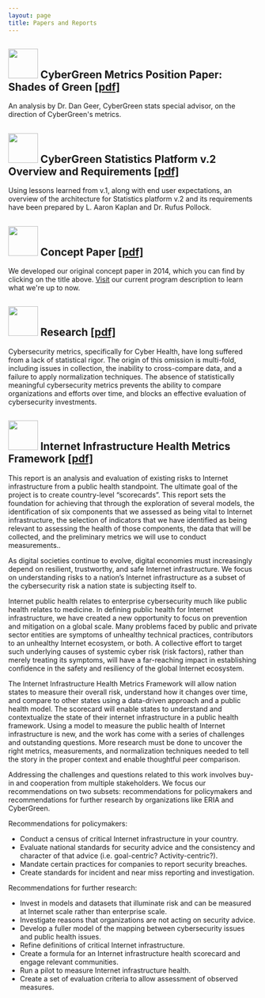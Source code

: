 ```yaml
---
layout: page
title: Papers and Reports
---
```


<h2>
<img style="width:60px" src="{{site.media}}icon11.png"/>
CyberGreen Metrics Position Paper: Shades of Green <a href="{{site.media}}geer.cybergreen.v16.pdf" target="_blank">[pdf]</a>
</h2>
An analysis by Dr. Dan Geer, CyberGreen stats special advisor, on the direction of CyberGreen's metrics.

<h2>
<img style="width:60px" src="{{site.media}}icon11.png"/>
CyberGreen Statistics Platform v.2 Overview and Requirements <a href="{{site.media}}CyberGreenTechnicalArchitecture-1.pdf" target="_blank">[pdf]</a>
</h2>
Using lessons learned from v.1, along with end user expectations, an overview of the architecture for Statistics platform v.2 and its requirements have been prepared by L. Aaron Kaplan and Dr. Rufus Pollock.

<h2>
<img style="width:60px" src="{{site.media}}icon11.png"/>
Concept Paper
<a href="{{site.media}}ConceptPaper.nov_.pdf"> [pdf]</a>
</h2>
We developed our original concept paper in 2014, which you can find by clicking on the title above. <a href="/what-we-do/">Visit</a> our current program description to learn what we're up to now.

<h2>
<img style="width:60px" src="{{site.media}}icon11.png"/>
Research <a href="{{site.media}}CyberGreenResearchPaper-2015.pdf"> [pdf]</a>
</h2>
Cybersecurity metrics, specifically for Cyber Health, have long suffered from a lack of statistical rigor. The origin of this omission is multi-fold, including issues in collection, the inability to cross-compare data, and a failure to apply normalization techniques. The absence of statistically meaningful cybersecurity metrics prevents the ability to compare organizations and efforts over time, and blocks an effective evaluation of cybersecurity investments.

<h2>
<img style="width:60px" src="{{site.media}}icon11.png"/>
Internet Infrastructure Health Metrics Framework <a id="IIHMF" href="{{site.media}}IIHMF.pdf"> [pdf]</a>
</h2>

This report is an analysis and evaluation of existing risks to Internet infrastructure from a public health standpoint. The ultimate goal of the project is to create country-level “scorecards”. This report sets the foundation for achieving that through the exploration of several models, the identification of six components that we assessed as being vital to Internet infrastructure, the selection of indicators that we have identified as being relevant to assessing the health of those components, the data that will be collected, and the preliminary metrics we will use to conduct measurements..

As digital societies continue to evolve, digital economies must increasingly depend on
resilient, trustworthy, and safe Internet infrastructure. We focus on understanding risks to a nation’s Internet infrastructure as a subset of the cybersecurity risk a nation state is subjecting itself to. 

Internet public health relates to enterprise cybersecurity much like public health relates to medicine. In defining public health for Internet infrastructure, we have created a new opportunity to focus on prevention and mitigation on a global scale. Many problems faced by public and private sector entities are symptoms of unhealthy technical practices, contributors to an unhealthy Internet ecosystem, or both. A collective effort to target such underlying causes of systemic cyber risk (risk factors), rather than merely treating its symptoms, will have a far-reaching impact in establishing confidence in the safety and resiliency of the global Internet ecosystem.

The Internet Infrastructure Health Metrics Framework will allow nation states to measure their overall risk, understand how it changes over time, and compare to other states using a data-driven approach and a public health model. The scorecard will enable states to understand and contextualize the state of their internet infrastructure in a public health framework. Using a model to measure the public health of Internet infrastructure is new, and the work has come with a series of challenges and outstanding questions. More research must be done to uncover the right metrics, measurements, and normalization techniques needed to tell the story in the proper context and enable thoughtful peer comparison. 

Addressing the challenges and questions related to this work involves buy-in and cooperation from multiple stakeholders. We focus our recommendations on two subsets: recommendations for policymakers and recommendations for further research by organizations like ERIA and CyberGreen.

Recommendations for policymakers:
* Conduct a census of critical Internet infrastructure in your country.
* Evaluate national standards for security advice and the consistency and character of that advice (i.e. goal-centric? Activity-centric?).
* Mandate certain practices for companies to report security breaches.
* Create standards for incident and near miss reporting and investigation.

Recommendations for further research:
* Invest in models and datasets that illuminate risk and can be measured at Internet scale rather than enterprise scale.
* Investigate reasons that organizations are not acting on security advice.
* Develop a fuller model of the mapping between cybersecurity issues and public health issues.
* Refine definitions of critical Internet infrastructure.
* Create a formula for an Internet infrastructure health scorecard and engage relevant communities.
* Run a pilot to measure Internet infrastructure health.
* Create a set of evaluation criteria to allow assessment of observed measures.
